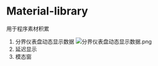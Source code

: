 # Material-library
用于程序素材积累
1. 分界仪表盘动态显示数据
![分界仪表盘动态显示数据.png](https://i.loli.net/2021/04/11/1zvWUNDgm8TxBKi.png)
2. 延迟显示
3. 模态窗
